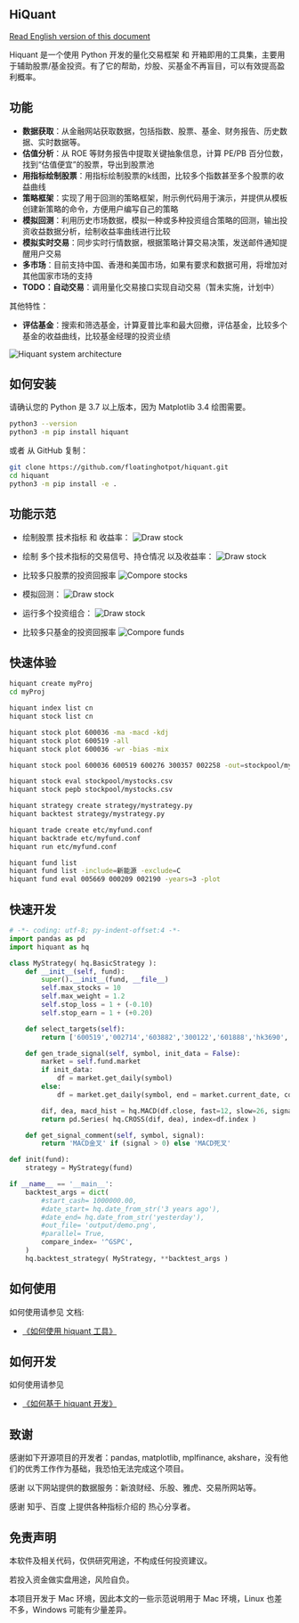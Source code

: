 
## HiQuant

[Read English version of this document](https://github.com/floatinghotpot/hiquant/blob/master/README.md)

Hiquant 是一个使用 Python 开发的量化交易框架 和 开箱即用的工具集，主要用于辅助股票/基金投资。有了它的帮助，炒股、买基金不再盲目，可以有效提高盈利概率。

## 功能

- **数据获取**：从金融网站获取数据，包括指数、股票、基金、财务报告、历史数据、实时数据等。
- **估值分析**：从 ROE 等财务报告中提取关键抽象信息，计算 PE/PB 百分位数，找到“估值便宜”的股票，导出到股票池
- **用指标绘制股票**：用指标绘制股票的k线图，比较多个指数甚至多个股票的收益曲线
- **策略框架**：实现了用于回测的策略框架，附示例代码用于演示，并提供从模板创建新策略的命令，方便用户编写自己的策略
- **模拟回测**：利用历史市场数据，模拟一种或多种投资组合策略的回测，输出投资收益数据分析，绘制收益率曲线进行比较
- **模拟实时交易**：同步实时行情数据，根据策略计算交易决策，发送邮件通知提醒用户交易
- **多市场**：目前支持中国、香港和美国市场，如果有要求和数据可用，将增加对其他国家市场的支持
- **TODO：自动交易**：调用量化交易接口实现自动交易（暂未实施，计划中）

其他特性：
- **评估基金**：搜索和筛选基金，计算夏普比率和最大回撤，评估基金，比较多个基金的收益曲线，比较基金经理的投资业绩 

![Hiquant system architecture](https://github.com/floatinghotpot/hiquant/raw/master/docs/hiquant.png)

## 如何安装

请确认您的 Python 是 3.7 以上版本，因为 Matplotlib 3.4 绘图需要。

```bash
python3 --version
python3 -m pip install hiquant
```

或者 从 GitHub 复制：
```bash
git clone https://github.com/floatinghotpot/hiquant.git
cd hiquant
python3 -m pip install -e .
```

## 功能示范

- 绘制股票 技术指标 和 收益率：
![Draw stock](https://github.com/floatinghotpot/hiquant/raw/master/docs/draw_stock_1.png)

- 绘制 多个技术指标的交易信号、持仓情况 以及收益率：
![Draw stock](https://github.com/floatinghotpot/hiquant/raw/master/docs/draw_stock_2.png)

- 比较多只股票的投资回报率
![Compore stocks](https://github.com/floatinghotpot/hiquant/raw/master/docs/cmp_cn_stocks.png)

- 模拟回测：
![Draw stock](https://github.com/floatinghotpot/hiquant/raw/master/docs/back_trade.png)

- 运行多个投资组合：
![Draw stock](https://github.com/floatinghotpot/hiquant/raw/master/docs/multi_funds.png)

- 比较多只基金的投资回报率
![Compore funds](https://github.com/floatinghotpot/hiquant/raw/master/docs/cmp_cn_funds.png)

## 快速体验

```bash
hiquant create myProj
cd myProj

hiquant index list cn
hiquant stock list cn

hiquant stock plot 600036 -ma -macd -kdj
hiquant stock plot 600519 -all
hiquant stock plot 600036 -wr -bias -mix

hiquant stock pool 600036 600519 600276 300357 002258 -out=stockpool/mystocks.csv

hiquant stock eval stockpool/mystocks.csv
hiquant stock pepb stockpool/mystocks.csv

hiquant strategy create strategy/mystrategy.py
hiquant backtest strategy/mystrategy.py

hiquant trade create etc/myfund.conf
hiquant backtrade etc/myfund.conf
hiquant run etc/myfund.conf

hiquant fund list
hiquant fund list -include=新能源 -exclude=C
hiquant fund eval 005669 000209 002190 -years=3 -plot
```

## 快速开发

```python
# -*- coding: utf-8; py-indent-offset:4 -*-
import pandas as pd
import hiquant as hq

class MyStrategy( hq.BasicStrategy ):
    def __init__(self, fund):
        super().__init__(fund, __file__)
        self.max_stocks = 10
        self.max_weight = 1.2
        self.stop_loss = 1 + (-0.10)
        self.stop_earn = 1 + (+0.20)

    def select_targets(self):
        return ['600519','002714','603882','300122','601888','hk3690','hk9988', 'hk0700']

    def gen_trade_signal(self, symbol, init_data = False):
        market = self.fund.market
        if init_data:
            df = market.get_daily(symbol)
        else:
            df = market.get_daily(symbol, end = market.current_date, count = 26+9)

        dif, dea, macd_hist = hq.MACD(df.close, fast=12, slow=26, signal=9)
        return pd.Series( hq.CROSS(dif, dea), index=df.index )

    def get_signal_comment(self, symbol, signal):
        return 'MACD金叉' if (signal > 0) else 'MACD死叉'

def init(fund):
    strategy = MyStrategy(fund)

if __name__ == '__main__':
    backtest_args = dict(
        #start_cash= 1000000.00,
        #date_start= hq.date_from_str('3 years ago'),
        #date_end= hq.date_from_str('yesterday'),
        #out_file= 'output/demo.png',
        #parallel= True,
        compare_index= '^GSPC',
    )
    hq.backtest_strategy( MyStrategy, **backtest_args )
```

## 如何使用

如何使用请参见 文档:
- [《如何使用 hiquant 工具》](https://github.com/floatinghotpot/hiquant/blob/master/docs/README_zh.md)

## 如何开发

如何使用请参见 
- [《如何基于 hiquant 开发》](https://github.com/floatinghotpot/hiquant/blob/master/docs/DEV.md)

## 致谢

感谢如下开源项目的开发者：pandas, matplotlib, mplfinance, akshare，没有他们的优秀工作作为基础，我恐怕无法完成这个项目。

感谢 以下网站提供的数据服务：新浪财经、乐股、雅虎、交易所网站等。

感谢 知乎、百度 上提供各种指标介绍的 热心分享者。

## 免责声明

本软件及相关代码，仅供研究用途，不构成任何投资建议。

若投入资金做实盘用途，风险自负。

本项目开发于 Mac 环境，因此本文的一些示范说明用于 Mac 环境，Linux 也差不多，Windows 可能有少量差异。

